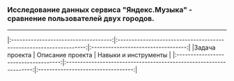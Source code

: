 ### Исследование данных сервиса "Яндекс.Музыка" - сравнение пользователей двух городов.

_________________________________________________________________________________________________________________________________________________


|:------------------------------------:|:------------------------------------------------------------------:|:----------------------------------:|
|Задача проекта                        | Описание проекта                                                   | Навыки и инструменты               |
|:------------------------------------:|:------------------------------------------------------------------:|:----------------------------------:|
